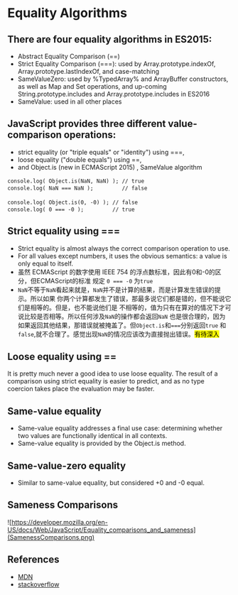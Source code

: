 # Equality Algorithms

## There are four equality algorithms in ES2015:
* Abstract Equality Comparison (==)
* Strict Equality Comparison (===): used by Array.prototype.indexOf, Array.prototype.lastIndexOf, and case-matching
* SameValueZero: used by %TypedArray% and ArrayBuffer constructors, as well as Map and Set operations, and up-coming String.prototype.includes and Array.prototype.includes in ES2016
* SameValue: used in all other places

## JavaScript provides three different value-comparison operations:
* strict equality (or "triple equals" or "identity") using ===,
* loose equality ("double equals") using ==,
* and Object.is (new in ECMAScript 2015) , SameValue algorithm

```
console.log( Object.is(NaN, NaN) ); // true
console.log( NaN === NaN );         // false

console.log( Object.is(0, -0) ); // false
console.log( 0 === -0 );         // true
```

## Strict equality using ===
* Strict equality is almost always the correct comparison operation to use.
* For all values except numbers, it uses the obvious semantics: a value is only
equal to itself.
* 虽然 ECMAScript 的数字使用 IEEE 754 的浮点数标准，因此有0和-0的区分，但ECMAScript的标准
规定 `0 === -0` 为`true`
* `NaN`不等于`NaN`看起来就是，`NaN`并不是计算的结果，而是计算发生错误的提示。所以如果
你两个计算都发生了错误，那最多说它们都是错的，但不能说它们是相等的。但是，也不能说他们是
不相等的，值为只有在算对的情况下才可说比较是否相等。所以任何涉及`NaN`的操作都会返回`NaN`
也是很合理的，因为如果返回其他结果，那错误就被掩盖了。但`Object.is`和`===`分别返回`true`
和`false`,就不合理了。感觉出现`NaN`的情况应该改为直接抛出错误。<mark>有待深入</mark>


## Loose equality using ==
It is pretty much never a good idea to use loose equality. The result of a comparison using strict equality is easier to predict, and as no type coercion
takes place the evaluation may be faster.


## Same-value equality
* Same-value equality addresses a final use case: determining whether two values are functionally identical in all contexts.
* Same-value equality is provided by the Object.is method.


## Same-value-zero equality
* Similar to same-value equality, but considered +0 and -0 equal.


## Sameness Comparisons
![https://developer.mozilla.org/en-US/docs/Web/JavaScript/Equality_comparisons_and_sameness](SamenessComparisons.png)



## References
* [MDN](https://developer.mozilla.org/en-US/docs/Web/JavaScript/Equality_comparisons_and_sameness)
* [stackoverflow](https://stackoverflow.com/questions/10034149/why-is-nan-not-equal-to-nan)
